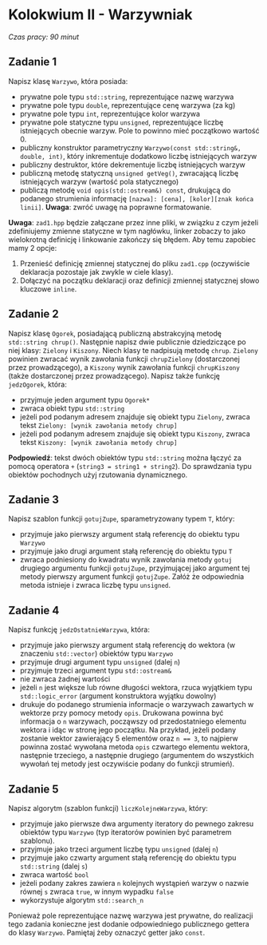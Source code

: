 # Kolokwium II - Warzywniak
_Czas pracy: 90 minut_

## Zadanie 1
Napisz klasę `Warzywo`, która posiada:
- prywatne pole typu `std::string`, reprezentujące nazwę warzywa
- prywatne pole typu `double`, reprezentujące cenę warzywa (za kg)
- prywatne pole typu `int`, reprezentujące kolor warzywa
- prywatne pole statyczne typu `unsigned`, reprezentujące liczbę istniejących obecnie warzyw. Pole to powinno mieć początkowo wartość 0.
- publiczny konstruktor parametryczny `Warzywo(const std::string&, double, int)`, który inkrementuje dodatkowo liczbę istniejących warzyw
- publiczny destruktor, które dekrementuje liczbę istniejących warzyw
- publiczną metodę statyczną `unsigned getVeg()`, zwracającą liczbę istniejących warzyw (wartość pola statycznego)
- publiczą metodę `void opis(std::ostream&) const`, drukującą do podanego strumienia informację `[nazwa]: [cena], [kolor][znak końca linii]`. **Uwaga**: zwróć uwagę na poprawne formatowanie.

**Uwaga**: `zad1.hpp` będzie załączane przez inne pliki, w związku z czym jeżeli zdefiniujemy zmienne statyczne w tym nagłówku, linker zobaczy to jako wielokrotną definicję i linkowanie zakończy się błędem. Aby temu zapobiec mamy 2 opcje:
1. Przenieść definicję zmiennej statycznej do pliku `zad1.cpp` (oczywiście deklaracja pozostaje jak zwykle w ciele klasy).
2. Dołączyć na początku deklaracji oraz definicji zmiennej statycznej słowo kluczowe `inline`. 

## Zadanie 2
Napisz klasę `Ogorek`, posiadającą publiczną abstrakcyjną metodę `std::string chrup()`. Następnie napisz dwie publicznie dziedziczące po niej klasy: `Zielony` i `Kiszony`. Niech klasy te nadpisują metodę `chrup`. `Zielony` powinien zwracać wynik zawołania funkcji `chrupZielony` (dostarczonej przez prowadzącego), a `Kiszony` wynik zawołania funkcji `chrupKiszony` (także dostarczonej przez prowadzącego). Napisz także funkcję `jedzOgorek`, która:
- przyjmuje jeden argument typu `Ogorek*`
- zwraca obiekt typu `std::string`
- jeżeli pod podanym adresem znajduje się obiekt typu `Zielony`, zwraca tekst `Zielony: [wynik zawołania metody chrup]`
- jeżeli pod podanym adresem znajduje się obiekt typu `Kiszony`, zwraca tekst `Kiszony: [wynik zawołania metody chrup]`

**Podpowiedź**: tekst dwóch obiektów typu `std::string` można łączyć za pomocą operatora `+` (`string3 = string1 + string2`). Do sprawdzania typu obiektów pochodnych użyj rzutowania dynamicznego.

## Zadanie 3
Napisz szablon funkcji `gotujZupe`, sparametryzowany typem `T`, który:
- przyjmuje jako pierwszy argument stałą referencję do obiektu typu `Warzywo`
- przyjmuje jako drugi argument stałą referencję do obiektu typu `T`
- zwraca podniesiony do kwadratu wynik zawołania metody `gotuj` drugiego argumentu funkcji `gotujZupe`, przyjmującej jako argument tej metody pierwszy argument funkcji `gotujZupe`. Załóż że odpowiednia metoda istnieje i zwraca liczbę typu `unsigned`.

## Zadanie 4
Napisz funkcję `jedzOstatnieWarzywa`, która:
- przyjmuje jako pierwszy argument stałą referencję do wektora (w znaczeniu `std::vector`) obiektów typu `Warzywo`
- przyjmuje drugi argument typu `unsigned` (dalej `n`)
- przyjmuje trzeci argument typu `std::ostream&`
- nie zwraca żadnej wartości
- jeżeli `n` jest większe lub równe długości wektora, rzuca wyjątkiem typu `std::logic_error` (argument konstruktora wyjątku dowolny)
- drukuje do podanego strumienia informacje o warzywach zawartych w wektorze przy pomocy metody `opis`. Drukowana powinna być informacja o `n` warzywach, począwszy od przedostatniego elementu wektora i idąc w stronę jego początku. Na przykład, jeżeli podany zostanie wektor zawierający 5 elementów oraz `n == 3`, to najpierw powinna zostać wywołana metoda `opis` czwartego elementu wektora, następnie trzeciego, a następnie drugiego (argumentem do wszystkich wywołań tej metody jest oczywiście podany do funkcji strumień).

## Zadanie 5
Napisz algorytm (szablon funkcji) `liczKolejneWarzywa`, który:
- przyjmuje jako pierwsze dwa argumenty iteratory do pewnego zakresu obiektów typu `Warzywo` (typ iteratorów powinien być parametrem szablonu).
- przyjmuje jako trzeci argument liczbę typu `unsigned` (dalej `n`)
- przyjmuje jako czwarty argument stałą referencję do obiektu typu `std::string` (dalej `s`)
- zwraca wartość `bool`
- jeżeli podany zakres zawiera `n` kolejnych wystąpień warzyw o nazwie równej `s` zwraca `true`, w innym wypadku `false`
- wykorzystuje algorytm `std::search_n`

Ponieważ pole reprezentujące nazwę warzywa jest prywatne, do realizacji tego zadania konieczne jest dodanie odpowiedniego publicznego gettera do klasy `Warzywo`. Pamiętaj żeby oznaczyć getter jako `const`.
